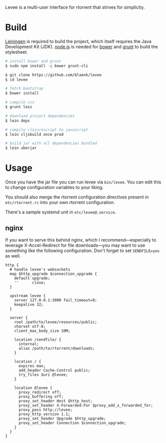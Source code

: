 Levee is a multi-user interface for rtorrent that strives for simplicity.

# Build

[Leiningen] is required to build the project, which itself requires the Java Development Kit (JDK). [node.js] is needed for [bower] and [grunt] to build the stylesheet.

[Leiningen]: http://leiningen.org/
[node.js]: http://nodejs.org
[bower]: http://bower.io/
[grunt]: http://gruntjs.com/

``` bash
# install bower and grunt
$ sudo npm install -g bower grunt-cli

$ git clone https://github.com/blaenk/levee
$ cd levee

# fetch bootstrap
$ bower install

# compile css
$ grunt less

# download project dependencies
$ lein deps

# compile clojurescript to javascript
$ lein cljsbuild once prod

# build jar with all dependencies bundled
$ lein uberjar
```

# Usage

Once you have the jar file you can run levee via `bin/levee`. You can edit this to change configuration variables to your liking.

You should also merge the rtorrent configuration directives present in `etc/rtorrent.rc` into your own rtorrent configuration.

There's a sample systemd unit in `etc/levee@.service`.

## nginx

If you want to serve this behind nginx, which I recommend—especially to leverage X-Accel-Redirect for file downloads—you may want to use something like the following configuration. Don't forget to set `SENDFILE=yes` as well.

```
http {
  # handle levee's websockets
  map $http_upgrade $connection_upgrade {
    default upgrade;
    ''      close;
  }

  upstream levee {
    server 127.0.0.1:3000 fail_timeout=0;
    keepalive 32;
  }

  server {
    root /path/to/levee/resources/public;
    charset utf-8;
    client_max_body_size 10M;

    location /sendfile/ {
      internal;
      alias /path/to/rtorrent/downloads;
    }

    location / {
      expires max;
      add_header Cache-Control public;
      try_files $uri @levee;
    }

    location @levee {
      proxy_redirect off;
      proxy_buffering off;
      proxy_set_header Host $http_host;
      proxy_set_header X-Forwarded-For $proxy_add_x_forwarded_for;
      proxy_pass http://levee;
      proxy_http_version 1.1;
      proxy_set_header Upgrade $http_upgrade;
      proxy_set_header Connection $connection_upgrade;
    }
  }
}
```

